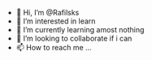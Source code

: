 - 👋 Hi, I’m @Rafilsks
- 👀 I’m interested in learn
- 🌱 I’m currently learning amost nothing
- 💞️ I’m looking to collaborate if i can
- 📫 How to reach me ...

<!---
Rafilsks/Rafilsks is a ✨ special ✨ repository because its `README.md` (this file) appears on your GitHub profile.
You can click the Preview link to take a look at your changes.
--->
